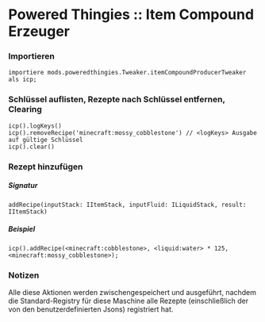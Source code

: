 # Powered Thingies :: Item Compound Erzeuger

### Importieren

```zenscript
importiere mods.poweredthingies.Tweaker.itemCompoundProducerTweaker als icp;
```

### Schlüssel auflisten, Rezepte nach Schlüssel entfernen, Clearing

```zenscript
icp().logKeys()
icp().removeRecipe('minecraft:mossy_cobblestone') // <logKeys> Ausgabe auf gültige Schlüssel 
icp().clear()
```

### Rezept hinzufügen

##### Signatur

```zenscript
addRecipe(inputStack: IItemStack, inputFluid: ILiquidStack, result: IItemStack)
```

##### Beispiel

```zenscript
icp().addRecipe(<minecraft:cobblestone>, <liquid:water> * 125, <minecraft:mossy_cobblestone>);
```

### Notizen

Alle diese Aktionen werden zwischengespeichert und ausgeführt, nachdem die Standard-Registry für diese Maschine alle Rezepte (einschließlich der von den benutzerdefinierten Jsons) registriert hat.